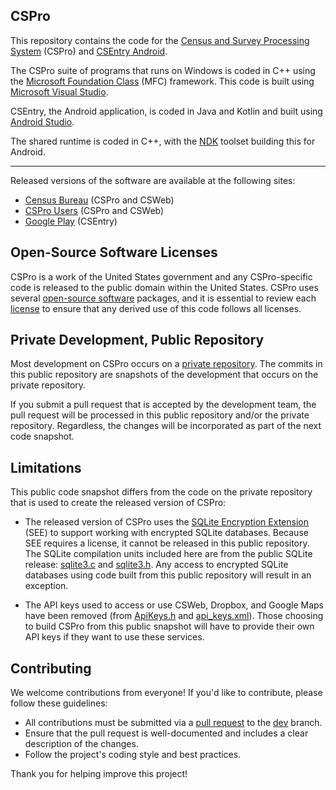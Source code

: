 
## CSPro

This repository contains the code for the [Census and Survey Processing System](https://www.census.gov/data/software/cspro.html) (CSPro) and [CSEntry Android](https://play.google.com/store/apps/details?id=gov.census.cspro.csentry).

The CSPro suite of programs that runs on Windows is coded in C++ using the [Microsoft Foundation Class](https://learn.microsoft.com/en-us/cpp/mfc/framework-mfc) (MFC) framework. This code is built using [Microsoft Visual Studio](https://visualstudio.microsoft.com).

CSEntry, the Android application, is coded in Java and Kotlin and built using [Android Studio](https://developer.android.com/studio).

The shared runtime is coded in C++, with the [NDK](https://developer.android.com/ndk) toolset building this for Android.

----

Released versions of the software are available at the following sites:

- [Census Bureau](https://www.census.gov/data/software/cspro.html) (CSPro and CSWeb)
- [CSPro Users](https://www.csprousers.org/downloads) (CSPro and CSWeb)
- [Google Play](https://play.google.com/store/apps/details?id=gov.census.cspro.csentry) (CSEntry)


## Open-Source Software Licenses

CSPro is a work of the United States government and any CSPro-specific code is released to the public domain within the United States. CSPro uses several [open-source software](https://en.wikipedia.org/wiki/Open-source_software) packages, and it is essential to review each [license](https://github.com/csprousers/cspro/tree/dev/build-tools/Licenses/Licenses) to ensure that any derived use of this code follows all licenses.


## Private Development, Public Repository

Most development on CSPro occurs on a [private repository](https://github.com/CSProDevelopment/cspro). The commits in this public repository are snapshots of the development that occurs on the private repository.

If you submit a pull request that is accepted by the development team, the pull request will be processed in this public repository and/or the private repository. Regardless, the changes will be incorporated as part of the next code snapshot.


## Limitations

This public code snapshot differs from the code on the private repository that is used to create the released version of CSPro:

- The released version of CSPro uses the [SQLite Encryption Extension](https://sqlite.org/com/see.html) (SEE) to support working with encrypted SQLite databases. Because SEE requires a license, it cannot be released in this public repository. The SQLite compilation units included here are from the public SQLite release: [sqlite3.c](https://github.com/csprousers/cspro/blob/dev/cspro/external/SQLite/sqlite3.c) and [sqlite3.h](https://github.com/csprousers/cspro/blob/dev/cspro/external/SQLite/sqlite3.h). Any access to encrypted SQLite databases using code built from this public repository will result in an exception.

- The API keys used to access or use CSWeb, Dropbox, and Google Maps have been removed (from [ApiKeys.h](https://github.com/csprousers/cspro/blob/dev/cspro/zToolsO/ApiKeys.h) and [api_keys.xml](https://github.com/csprousers/cspro/blob/dev/cspro/CSEntryDroid/app/src/main/res/values/api_keys.xml)). Those choosing to build CSPro from this public snapshot will have to provide their own API keys if they want to use these services.


## Contributing

We welcome contributions from everyone! If you'd like to contribute, please follow these guidelines:

- All contributions must be submitted via a [pull request](https://docs.github.com/en/pull-requests/collaborating-with-pull-requests/proposing-changes-to-your-work-with-pull-requests/about-pull-requests) to the [dev](https://github.com/csprousers/csweb/tree/dev) branch.
- Ensure that the pull request is well-documented and includes a clear description of the changes.
- Follow the project's coding style and best practices.

Thank you for helping improve this project!
